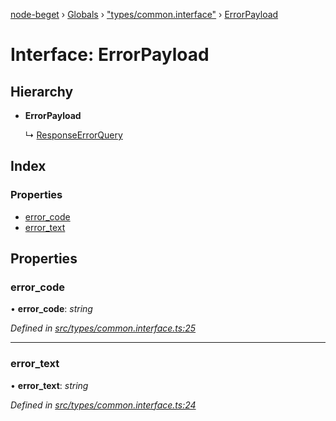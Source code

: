 [node-beget](../README.md) › [Globals](../globals.md) › ["types/common.interface"](../modules/_types_common_interface_.md) › [ErrorPayload](_types_common_interface_.errorpayload.md)

# Interface: ErrorPayload

## Hierarchy

* **ErrorPayload**

  ↳ [ResponseErrorQuery](_types_common_interface_.responseerrorquery.md)

## Index

### Properties

* [error_code](_types_common_interface_.errorpayload.md#error_code)
* [error_text](_types_common_interface_.errorpayload.md#error_text)

## Properties

###  error_code

• **error_code**: *string*

*Defined in [src/types/common.interface.ts:25](https://github.com/olehcambel/node-beget/blob/1fa682a/src/types/common.interface.ts#L25)*

___

###  error_text

• **error_text**: *string*

*Defined in [src/types/common.interface.ts:24](https://github.com/olehcambel/node-beget/blob/1fa682a/src/types/common.interface.ts#L24)*

